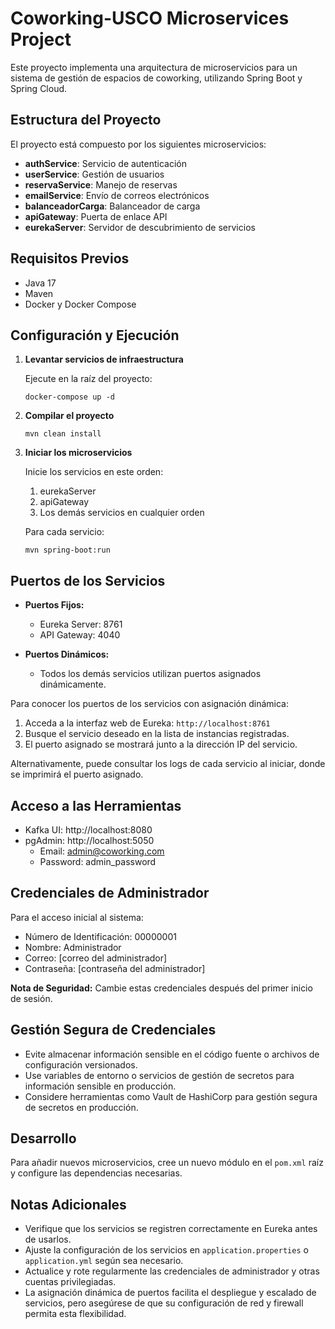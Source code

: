 # Coworking-USCO Microservices Project

Este proyecto implementa una arquitectura de microservicios para un sistema de gestión de espacios de coworking, utilizando Spring Boot y Spring Cloud.

## Estructura del Proyecto

El proyecto está compuesto por los siguientes microservicios:

- **authService**: Servicio de autenticación
- **userService**: Gestión de usuarios
- **reservaService**: Manejo de reservas
- **emailService**: Envío de correos electrónicos
- **balanceadorCarga**: Balanceador de carga
- **apiGateway**: Puerta de enlace API
- **eurekaServer**: Servidor de descubrimiento de servicios

## Requisitos Previos

- Java 17
- Maven
- Docker y Docker Compose

## Configuración y Ejecución

1. **Levantar servicios de infraestructura**

   Ejecute en la raíz del proyecto:

   ```
   docker-compose up -d
   ```

2. **Compilar el proyecto**

   ```
   mvn clean install
   ```

3. **Iniciar los microservicios**

   Inicie los servicios en este orden:

   1. eurekaServer
   2. apiGateway
   3. Los demás servicios en cualquier orden

   Para cada servicio:

   ```
   mvn spring-boot:run
   ```

## Puertos de los Servicios

- **Puertos Fijos:**
  - Eureka Server: 8761
  - API Gateway: 4040

- **Puertos Dinámicos:**
  - Todos los demás servicios utilizan puertos asignados dinámicamente.

Para conocer los puertos de los servicios con asignación dinámica:

1. Acceda a la interfaz web de Eureka: `http://localhost:8761`
2. Busque el servicio deseado en la lista de instancias registradas.
3. El puerto asignado se mostrará junto a la dirección IP del servicio.

Alternativamente, puede consultar los logs de cada servicio al iniciar, donde se imprimirá el puerto asignado.

## Acceso a las Herramientas

- Kafka UI: http://localhost:8080
- pgAdmin: http://localhost:5050
  - Email: admin@coworking.com
  - Password: admin_password

## Credenciales de Administrador

Para el acceso inicial al sistema:

- Número de Identificación: 00000001
- Nombre: Administrador
- Correo: [correo del administrador]
- Contraseña: [contraseña del administrador]

**Nota de Seguridad:** Cambie estas credenciales después del primer inicio de sesión.

## Gestión Segura de Credenciales

- Evite almacenar información sensible en el código fuente o archivos de configuración versionados.
- Use variables de entorno o servicios de gestión de secretos para información sensible en producción.
- Considere herramientas como Vault de HashiCorp para gestión segura de secretos en producción.

## Desarrollo

Para añadir nuevos microservicios, cree un nuevo módulo en el `pom.xml` raíz y configure las dependencias necesarias.

## Notas Adicionales

- Verifique que los servicios se registren correctamente en Eureka antes de usarlos.
- Ajuste la configuración de los servicios en `application.properties` o `application.yml` según sea necesario.
- Actualice y rote regularmente las credenciales de administrador y otras cuentas privilegiadas.
- La asignación dinámica de puertos facilita el despliegue y escalado de servicios, pero asegúrese de que su configuración de red y firewall permita esta flexibilidad.
